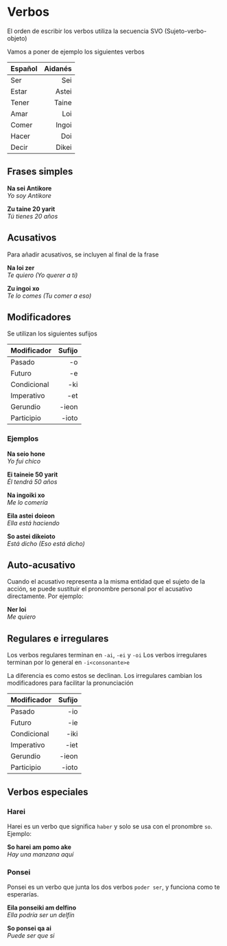 # Verbos
El orden de escribir los verbos utiliza la secuencia SVO (Sujeto-verbo-objeto)

Vamos a poner de ejemplo los siguientes verbos

| Español | Aidanés |
|:--------|--------:|
| Ser     | Sei     |
| Estar   | Astei   |
| Tener   | Taine   |
| Amar    | Loi     |
| Comer   | Ingoi   |
| Hacer   | Doi     |
| Decir   | Dikei   |

## Frases simples

**Na sei Antikore**<br>
_Yo soy Antikore_

**Zu taine 20 yarit**<br>
_Tú tienes 20 años_

## Acusativos
Para añadir acusativos, se incluyen al final de la frase

**Na loi zer**<br>
_Te quiero (Yo querer a ti)_

**Zu ingoi xo**<br>
_Te lo comes (Tu comer a eso)_

## Modificadores 

Se utilizan los siguientes sufijos

| Modificador   | Sufijo  |
|:--------------|--------:|
| Pasado        | -o      |
| Futuro        | -e      |
| Condicional   | -ki     |
| Imperativo    | -et     |
| Gerundio      | -ieon   |
| Participio    | -ioto   |

### Ejemplos

**Na seio hone**<br>
_Yo fui chico_

**Ei taineie 50 yarit**<br>
_Él tendrá 50 años_

**Na ingoiki xo**<br>
_Me lo comería_

**Eila astei doieon**<br>
_Ella está haciendo_

**So astei dikeioto**<br>
_Está dicho (Eso está dicho)_

## Auto-acusativo
Cuando el acusativo representa a la misma entidad que el sujeto de la acción, se puede sustituir el pronombre personal por el acusativo directamente. Por ejemplo:

**Ner loi**<br>
_Me quiero_

## Regulares e irregulares
Los verbos regulares terminan en `-ai`, `-ei` y `-oi`
Los verbos irregulares terminan por lo general en `-i<consonante>e`

La diferencia es como estos se declinan. Los irregulares cambian los modificadores para facilitar la pronunciación

| Modificador   | Sufijo  |
|:--------------|--------:|
| Pasado        | -io     |
| Futuro        | -ie     |
| Condicional   | -iki    |
| Imperativo    | -iet    |
| Gerundio      | -ieon   |
| Participio    | -ioto   |

## Verbos especiales

### Harei
Harei es un verbo que significa `haber` y solo se usa con el pronombre `so`. Ejemplo:

**So harei am pomo ake**<br>
_Hay una manzana aquí_

### Ponsei
Ponsei es un verbo que junta los dos verbos `poder ser`, y funciona como te esperarías.

**Eila ponseiki am delfino**<br>
_Ella podría ser un delfín_

**So ponsei qa ai**<br>
_Puede ser que si_